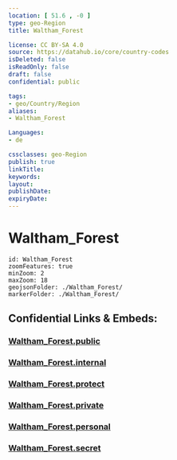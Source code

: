 ```yaml
---
location: [ 51.6 , -0 ] 
type: geo-Region
title: Waltham_Forest

license: CC BY-SA 4.0
source: https://datahub.io/core/country-codes
isDeleted: false
isReadOnly: false
draft: false
confidential: public

tags:
- geo/Country/Region
aliases:
- Waltham_Forest

Languages:
- de

cssclasses: geo-Region
publish: true
linkTitle: 
keywords: 
layout: 
publishDate: 
expiryDate: 
---
```


# Waltham_Forest

```leaflet
id: Waltham_Forest
zoomFeatures: true 
minZoom: 2 
maxZoom: 18
geojsonFolder: ./Waltham_Forest/
markerFolder: ./Waltham_Forest/
```


## Confidential Links & Embeds: 

### [Waltham_Forest.public](/_public/\Earth\Continent\Europe\Europe~North\UK\England\Regions~England\London,Greater\cities~GreaterLondonWaltham_Forest.public.md) 

### [Waltham_Forest.internal](/_internal/\Earth\Continent\Europe\Europe~North\UK\England\Regions~England\London,Greater\cities~GreaterLondonWaltham_Forest.internal.md) 

### [Waltham_Forest.protect](/_protect/\Earth\Continent\Europe\Europe~North\UK\England\Regions~England\London,Greater\cities~GreaterLondonWaltham_Forest.protect.md) 

### [Waltham_Forest.private](/_private/\Earth\Continent\Europe\Europe~North\UK\England\Regions~England\London,Greater\cities~GreaterLondonWaltham_Forest.private.md) 

### [Waltham_Forest.personal](/_personal/\Earth\Continent\Europe\Europe~North\UK\England\Regions~England\London,Greater\cities~GreaterLondonWaltham_Forest.personal.md) 

### [Waltham_Forest.secret](/_secret/\Earth\Continent\Europe\Europe~North\UK\England\Regions~England\London,Greater\cities~GreaterLondonWaltham_Forest.secret.md)

